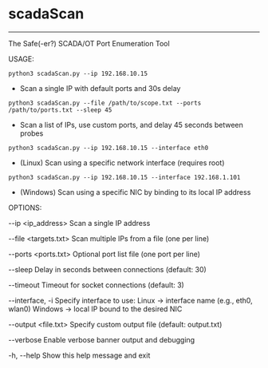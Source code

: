 # scadaScan
---
The Safe(-er?) SCADA/OT Port Enumeration Tool

USAGE:

`python3 scadaScan.py --ip 192.168.10.15`
- Scan a single IP with default ports and 30s delay

`python3 scadaScan.py --file /path/to/scope.txt --ports /path/to/ports.txt --sleep 45`
- Scan a list of IPs, use custom ports, and delay 45 seconds between probes

`python3 scadaScan.py --ip 192.168.10.15 --interface eth0`
- (Linux) Scan using a specific network interface (requires root)

`python3 scadaScan.py --ip 192.168.10.15 --interface 192.168.1.101`
- (Windows) Scan using a specific NIC by binding to its local IP address

OPTIONS:

  --ip <ip_address>             Scan a single IP address
  
  --file <targets.txt>          Scan multiple IPs from a file (one per line)
  
  --ports <ports.txt>           Optional port list file (one port per line)
  
  --sleep <seconds>             Delay in seconds between connections (default: 30)
  
  --timeout <seconds>           Timeout for socket connections (default: 3)
  
  --interface, -i <interface>   Specify interface to use:
                                  Linux  → interface name (e.g., eth0, wlan0)
                                  Windows → local IP bound to the desired NIC
                                  
  --output <file.txt>           Specify custom output file (default: output.txt)
  
  --verbose                     Enable verbose banner output and debugging
  
  -h, --help                    Show this help message and exit

